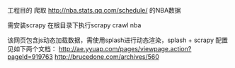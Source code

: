 工程目的
  爬取 http://nba.stats.qq.com/schedule/ 的NBA数据

需安装scrapy
在根目录下执行scrapy crawl nba

该网页包含js动态加载数据，需使用splash进行动态渲染，splash + scrapy 配置见如下两个文档：
http://ae.yyuap.com/pages/viewpage.action?pageId=919763
http://brucedone.com/archives/560
